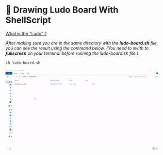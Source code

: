 # 🎨 Drawing Ludo Board With ShellScript 

[What is the "Ludo" ?](https://en.wikipedia.org/wiki/Ludo_%28board_game%29)

*After making sure you are in the same directory with the **ludo-board.sh** file, you can see the result using the command below. (You need to swith to **fullscreen** on your terminal before running the ludo-board.sh file.)*

    sh ludo-board.sh

![](result.gif)

